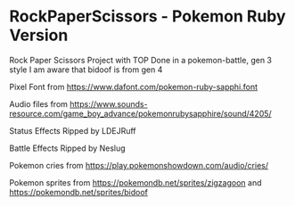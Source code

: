 # RockPaperScissors - Pokemon Ruby Version
Rock Paper Scissors Project with TOP
Done in a pokemon-battle, gen 3 style
I am aware that bidoof is from gen 4

Pixel Font from https://www.dafont.com/pokemon-ruby-sapphi.font

Audio files from https://www.sounds-resource.com/game_boy_advance/pokemonrubysapphire/sound/4205/

Status Effects Ripped by LDEJRuff

Battle Effects Ripped by Neslug

Pokemon cries from https://play.pokemonshowdown.com/audio/cries/

Pokemon sprites from https://pokemondb.net/sprites/zigzagoon and https://pokemondb.net/sprites/bidoof
